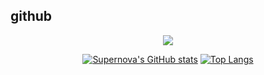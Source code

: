 ## github
<div align="center">
<a href="https://opgc.me/#/users/nova524" target="_blank"><img src="https://api.opgc.me/githubs/users/nova524/tag/?theme=basic" /></a>
  
[![Supernova's GitHub stats](https://github-readme-stats.vercel.app/api?username=nova524)](https://github.com/anuraghazra/github-readme-stats)
[![Top Langs](https://github-readme-stats.vercel.app/api/top-langs/?username=anuraghazra&layout=compact)](https://github.com/anuraghazra/github-readme-stats)
</div>
